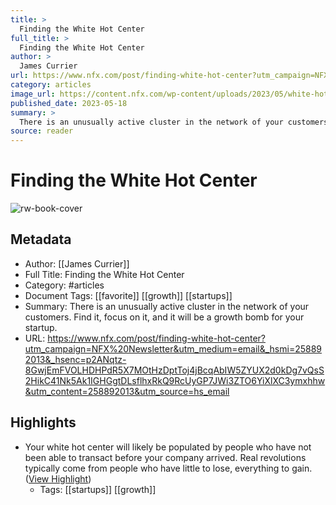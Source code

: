 ```yaml
---
title: >
  Finding the White Hot Center
full_title: >
  Finding the White Hot Center
author: >
  James Currier
url: https://www.nfx.com/post/finding-white-hot-center?utm_campaign=NFX%20Newsletter&utm_medium=email&_hsmi=258892013&_hsenc=p2ANqtz-8GwjEmFVOLHDHPdR5X7MOtHzDptToj4jBcqAbIW5ZYUX2d0kDg7vQsS2HikC41Nk5Ak1IGHGgtDLsflhxRkQ9RcUyGP7JWi3ZTO6YiXlXC3ymxhhw&utm_content=258892013&utm_source=hs_email
category: articles
image_url: https://content.nfx.com/wp-content/uploads/2023/05/white-hot-ctr-social-v3.jpg
published_date: 2023-05-18
summary: >
  There is an unusually active cluster in the network of your customers. Find it, focus on it, and it will be a growth bomb for your startup.
source: reader
---
```

# Finding the White Hot Center

![rw-book-cover](https://content.nfx.com/wp-content/uploads/2023/05/white-hot-ctr-social-v3.jpg)

## Metadata
- Author: [[James Currier]]
- Full Title: Finding the White Hot Center
- Category: #articles
- Document Tags: [[favorite]] [[growth]] [[startups]] 
- Summary: There is an unusually active cluster in the network of your customers. Find it, focus on it, and it will be a growth bomb for your startup.
- URL: https://www.nfx.com/post/finding-white-hot-center?utm_campaign=NFX%20Newsletter&utm_medium=email&_hsmi=258892013&_hsenc=p2ANqtz-8GwjEmFVOLHDHPdR5X7MOtHzDptToj4jBcqAbIW5ZYUX2d0kDg7vQsS2HikC41Nk5Ak1IGHGgtDLsflhxRkQ9RcUyGP7JWi3ZTO6YiXlXC3ymxhhw&utm_content=258892013&utm_source=hs_email

## Highlights
- Your white hot center will likely be populated by people who have not been able to transact before your company arrived. Real revolutions typically come from people who have little to lose, everything to gain. ([View Highlight](https://read.readwise.io/read/01h2qcq5vmz05j82033tyree29))
    - Tags: [[startups]] [[growth]] 


